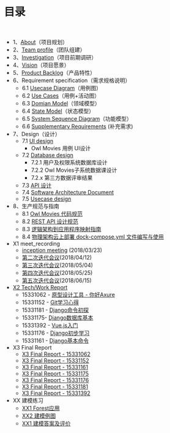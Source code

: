 ﻿
# [](#TOC)目录

&nbsp;&nbsp; 

* 1、[About](01-about)（项目规划）
* 2、[Team profile](02-team-profile)（团队组建）
* 3、[Investigation](03-investigation)（项目前期调研）
* 4、[Vision](04-vision)（项目愿景）
* 5、[Product Backlog](05-product-backlog)（产品特性）
* 6、Requirement specification（需求规格说明）
    - 6.1 [Usecase Diagram](06-requirement-specification-1)（用例图）
    - 6.2 [Use Cases](06-requirement-specification-2)（用例+活动图）
    - 6.3 [Domian Model](06-requirement-specification-3)（领域模型）
    - 6.4 [State Model](06-requirement-specification-4)（状态模型）
    - 6.5 [System Sequence Diagram](06-requirement-specification-5)（功能模型）
    - 6.6 [Supplementary Requirements](06-requirement-specification-6) (补充需求)
* 7、Design（设计）
    - 7.1 [UI design](07-design-1)
        - Owl Movies 用例 UI设计
    - 7.2 [Database design](07-design-2)
        - 7.2.1 用户及权限系统数据库设计
        - 7.2.2 Owl Movies子系统数据课设计 
        - 7.2.x 第三方数据评审结果
    - 7.3 [API 设计](07-design-3)
    - 7.4 [Software Architecture Document](07-design-4)
    - 7.5 [Usecase design](07-design-5)
* 8、生产规范与指南
    - 8.1 [Owl Movies 代码规范](08-code-rules-and-guide-1)
    - 8.2 [REST API 设计规范](08-code-rules-and-guide-2)
    - 8.3 [逻辑架构到应用程序映射指南](08-code-rules-and-guide-3)
    - 8.4 [物理架构云上部署 dock-compose.yml 文件编写与使用](08-code-rules-and-guide-4)
* X1 meet_recording
    - [inception meeting](X1-meeting-record1) (2018/03/23)
    - [第二次迭代会议](X1-meeting-record2)(2018/04/12)
    - [第三次迭代会议](X1-meeting-record3)(2018/05/04)
    - [第四次迭代会议](X1-meeting-record4)(2018/05/25)
    - [第五次迭代会议](X1-meeting-record5)(2018/06/15)
* [X2 Tech/Work Report](X2-tech-work-report)
    - 15331062 - [原型设计工具 - 你好Axure](https://summer06.github.io/2018/04/15/Axure_basic/)
    - 15331152 - [Git学习心得](https://shimo.im/docs/JOAZgvqyK3UwGylM/)
    - 15331181 - [Django命令初探](https://shimo.im/docs/DmRw9G1F0rkDaEa3/)
    - 15331175- [Django数据库基本](https://shimo.im/docs/3uPetSpH37Mf19ae/)
    - 15331392 - [Vue.js入门](https://zack1005.github.io/2018/04/15/2018-4-13-Vue-js-Part1/)
    - 15331176 - [Django初步学习](https://shimo.im/docs/RozrJrxVBT4Iz7fm/)
    - 15331161 - [Django基本命令](https://shimo.im/docs/hVYJ7mhuqjgvJzKB/)
* X3 Final Report
    - [X3 Final Report - 15331062](X3-Final-Report-15331062)
    - [X3 Final Report - 15331152](X3-Final-Report-15331152)
    - [X3 Final Report - 15331161](X3-Final-Report-15331161)
    - [X3 Final Report - 15331175](X3-Final-Report-15331175)
    - [X3 Final Report - 15331176](X3-Final-Report-15331176)
    - [X3 Final Report - 15331181](X3-Final-Report-15331181)
    - [X3 Final Report - 15331392](X3-Final-Report-15331392)
* XX 建模练习
    - [XX1 Forest应用](https://github.com/Owl-Movies-Ticket-System/Dashboard/blob/gh-pages/XX1-Forest%E5%BA%94%E7%94%A8.pdf)
    - [XX2 建模例图](XX2_Modeling_Practice)
    - [XX1 建模答案及评价](XX3_Answer_Judgement)


